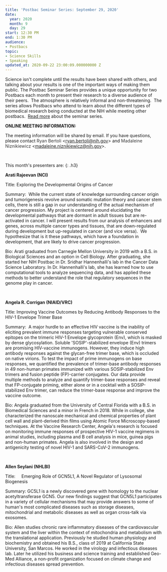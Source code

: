 ```yaml
---
title: 'Postbac Seminar Series: September 29, 2020'
date:
  year: 2020
  month: 9
  day: 29
start: 12:30 PM
end: 1:30 PM
audience:
- Postbacs
topic:
- Science Skills
- Speaking
updated_at: 2020-09-22 23:00:09.000000000 Z
---
```

Science isn\'t complete until the results have been shared with others,
and talking about your results is one of the important ways of making
them public. The Postbac Seminar Series provides a unique opportunity
for two Postbacs each month to present their research to a diverse
audience of their peers.  The atmosphere is relatively informal and
non-threatening.  The series allows Postbacs who attend to learn about
the different types of biomedical research being conducted at the NIH
while meeting other postbacs.  [Read more][1] about the seminar series.

**ONLINE MEETING INFORMATION:**

The meeting information will be shared by email. If you have questions,
please contact <span style="color: #333333; font-family: 'Lucida
Grande', 'Lucida Sans Unicode', Tahoma, Geneva, Verdana, sans-serif;
font-size: 11.0104px; font-style: normal; font-variant-ligatures:
normal; font-variant-caps: normal; font-weight: 400; letter-spacing:
normal; orphans: 2; text-align: start; text-indent: 0px; text-transform:
none; white-space: normal; widows: 2; word-spacing: 0px;
-webkit-text-stroke-width: 0px; background-color: #ffffff;
text-decoration-style: initial; text-decoration-color: initial; display:
inline !important; float: none;">Ryan Bertoli</span>
&lt;[ryan.bertoli@nih.gov](mailto:ryan.bertoli@nih.gov)&gt; and <span
style="color: #333333; font-family: 'Lucida Grande', 'Lucida Sans
Unicode', Tahoma, Geneva, Verdana, sans-serif; font-size: 11.0104px;
font-style: normal; font-variant-ligatures: normal; font-variant-caps:
normal; font-weight: 400; letter-spacing: normal; orphans: 2;
text-align: start; text-indent: 0px; text-transform: none; white-space:
normal; widows: 2; word-spacing: 0px; -webkit-text-stroke-width: 0px;
background-color: #ffffff; text-decoration-style: initial;
text-decoration-color: initial; display: inline !important; float:
none;">Madaleine Niznikiewicz</span>
&lt;[madaleine.niznikiewicz@nih.gov](mailto:madaleine.niznikiewicz@nih.gov)&gt;.

 

This month\'s presenters are:
{: .h3}

**Arati Rajeevan (NCI)**

Title: Exploring the Developmental Origins of Cancer

Summary:  While the current state of knowledge surrounding cancer origin
and tumorigenesis revolve around somatic mutation theory and cancer stem
cells, there is still a gap in our understanding of the actual mechanism
of cancer progression. My project is centered around elucidating the
developmental pathways that are dormant in ​adult tissues but are
re-activated in cancer. I will present ​results from our analysis
of enha​ncers and genes, across multiple cancer types and tissues,
that ​are down-regulated during development but up-regulated in cancer
(and vice versa).  We hypothesize that is it these pathways, which have
a foundation in development, that are likely to drive cancer
progression.

Bio: Arati graduated from Carnegie Mellon University in 2019 with a B.S.
in Biological Sciences and an option in Cell Biology. After graduating,
she started her NIH Postbac in Dr. Sridhar Hannenhalli's lab in the
Cancer Data Science Laboratory. In Dr. Hannenhalli's lab, she has
learned how to use computational tools to analyze sequencing data, and
has applied these methods to better understand the role that regulatory
sequences in the genome play in cancer.

 

**Angela R. Corrigan (NIAID/VRC)**

Title: Improving Vaccine Outcomes by Reducing Antibody Responses to the
HIV-1 Envelope Trimer Base

Summary:  A major hurdle to an effective HIV vaccine is the inability of
eliciting prevalent immune responses targeting vulnerable conserved
epitopes on the trimeric HIV-1 Envelope glycoprotein (Env), which is
masked by dense glycosylation. Soluble 'SOSIP'-stabilized envelope (Env)
trimers are promising HIV-vaccine immunogens. However, they induce high
antibody responses against the glycan-free trimer base, which is
occluded on native virions. To test the impact of prime immunogens on
base responses, we quantified the prevalence of trimer-base antibody
responses in 49 non-human primates immunized with various
SOSIP-stabilized Env trimers and fusion peptide (FP)-carrier conjugates.
Our data provide multiple methods to analyze and quantify trimer-base
responses and reveal that FP-conjugate priming, either alone or in a
cocktail with a SOSIP-stabilized Env trimer, can reduce the trimer-base
response and improve the vaccine outcome.

Bio: Angela graduated from the University of Central Florida with a B.S.
in Biomedical Sciences and a minor in French in 2018. While in college,
she characterized the nanoscale mechanical and chemical properties of
plant cell wall and plant-derived thin films using Atomic Force
Microscopy-based techniques. At the Vaccine Research Center, Angela's
research is focused on monitoring immune responses of prospective HIV-1
vaccine regimens in animal studies, including plasma and B cell analysis
in mice, guinea pigs and non-human primates. Angela is also involved in
the design and antigenicity testing of novel HIV-1 and SARS-CoV-2
immunogens.

 

**Allen Seylani (NHLBI)**

Title:     Emerging Role of GCN5L1, A Novel Regulator of Lysosomal
Biogenesis

Summary: GC5L1 is a newly discovered gene with homology to the nuclear
acetyltransferase GCN5. Our new findings suggest that GCN5L1
participates in a variety of cellular mechanisms that may provide
answers to some of human's most complicated diseases such as storage
diseases, mitochondrial and metabolic diseases as well as organ
cross-talk via exosomes.

Bio: Allen studies chronic rare inflammatory diseases of the
cardiovascular system and the liver within the context of mitochondria
and metabolism with the translational application. Previously he studied
human physiology and biochemistry and obtained his B.S., class of 2019
at California State University, San Marcos. He worked in the virology
and infectious diseases lab. Later he utilized his business and science
training and established Geo-Med Alliance, a non-profit organization
focused on climate change and infectious diseases spread prevention.

 



[1]: https://www.training.nih.gov/postbac_seminar_series

